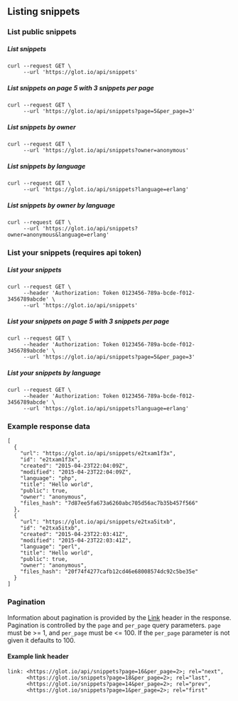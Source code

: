 ## Listing snippets

### List public snippets

##### List snippets
    curl --request GET \
         --url 'https://glot.io/api/snippets'

##### List snippets on page 5 with 3 snippets per page
    curl --request GET \
         --url 'https://glot.io/api/snippets?page=5&per_page=3'

##### List snippets by owner
    curl --request GET \
         --url 'https://glot.io/api/snippets?owner=anonymous'

##### List snippets by language
    curl --request GET \
         --url 'https://glot.io/api/snippets?language=erlang'

##### List snippets by owner by language
    curl --request GET \
         --url 'https://glot.io/api/snippets?owner=anonymous&language=erlang'


### List your snippets (requires api token)

##### List your snippets
    curl --request GET \
         --header 'Authorization: Token 0123456-789a-bcde-f012-3456789abcde' \
         --url 'https://glot.io/api/snippets'

##### List your snippets on page 5 with 3 snippets per page
    curl --request GET \
         --header 'Authorization: Token 0123456-789a-bcde-f012-3456789abcde' \
         --url 'https://glot.io/api/snippets?page=5&per_page=3'

##### List your snippets by language
    curl --request GET \
         --header 'Authorization: Token 0123456-789a-bcde-f012-3456789abcde' \
         --url 'https://glot.io/api/snippets?language=erlang'


### Example response data
    [
      {
        "url": "https://glot.io/api/snippets/e2txam1f3x",
        "id": "e2txam1f3x",
        "created": "2015-04-23T22:04:09Z",
        "modified": "2015-04-23T22:04:09Z",
        "language": "php",
        "title": "Hello world",
        "public": true,
        "owner": "anonymous",
        "files_hash": "7d87ee5fa673a6260abc705d56ac7b35b457f566"
      },
      {
        "url": "https://glot.io/api/snippets/e2txa5itxb",
        "id": "e2txa5itxb",
        "created": "2015-04-23T22:03:41Z",
        "modified": "2015-04-23T22:03:41Z",
        "language": "perl",
        "title": "Hello world",
        "public": true,
        "owner": "anonymous",
        "files_hash": "20f74f4277cafb12cd46e68008574dc92c5be35e"
      }
    ]


### Pagination
Information about pagination is provided by the [Link](http://tools.ietf.org/html/rfc5988) header in the response.
Pagination is controlled by the `page` and `per_page` query parameters. `page` must be >= 1, and `per_page` must
be <= 100. If the `per_page` parameter is not given it defaults to 100.

#### Example link header
    link: <https://glot.io/api/snippets?page=16&per_page=2>; rel="next",
          <https://glot.io/snippets?page=18&per_page=2>; rel="last",
          <https://glot.io/snippets?page=14&per_page=2>; rel="prev",
          <https://glot.io/snippets?page=1&per_page=2>; rel="first"
